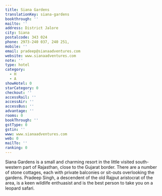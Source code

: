 ```yaml
---
title: Siana Gardens
translationKey: siana-gardens
bookthrough: ''
mailto: ''
address: District Jalore
city: Siana
postalcode: 343 024
phone: 2973-240 037, 240 251,
mobile: ''
email: pradeep@sianaadventures.com
website: www.sianaadventures.com
note: ''
type: hotel
category:
  - H
  - A
showHotel: 0
starCategory: 0
checkout: ''
accessRail: ''
accessAir: ''
accessBus: ''
advantage: ''
rooms: 0
bookThrough: ''
gstType: 0
gstin: ''
www: www.sianaadventures.com
web: 0
mailTo: ''
ranking: 0
---
```













Siana Gardens is a small and charming resort in the little visited south-western part of Rajasthan, close to the Gujarat border. There are a number of stone cottages, each with private balconies or sit-outs overlooking the gardens.     Pradeep Singh, a descendent of the old Rajput aristocrat of the area, is a keen wildlife enthuasist and is the best person to take you on a leopard safari.